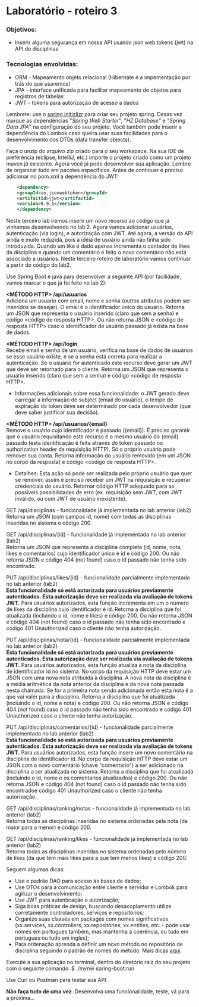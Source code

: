 # Laboratório - roteiro 3


### Objetivos:
* Inserir alguma segurança em nossa API usando json web tokens (jwt) na API de disciplinas

### Tecnologias envolvidas:
* ORM - Mapeamento objeto relacional (Hibernate é a impementação por trás do que usaremos)
* JPA - interface unificada para facilitar mapeamento de objetos para registros de tabelas
* JWT - tokens para autorização de acesso a dados

Lembrete: use o [spring initizlizr](https://start.spring.io) para criar seu projeto spring. Desas vez marque as dependências "_Spring Web Starter_", "_H2 Database_" e "_Spring Data JPA_" na configuração do seu projeto. Você também pode inserir a dependência do Lombok caso queira usar suas facilidades para o desenvolvimento dos DTOs (data transfer objects).

Faça o unzip do arquivo zip criado para o seu workspace. Na sua IDE de preferência (eclipse, IntelliJ, etc.) importe o projeto criado como um projeto maven já existente. Agora você já pode desenvolver sua aplicação. Lembre de organizar tudo em pacotes específicos. Antes de continuar é preciso adicionar no pom.xml a dependência do JWT:

```xml
    <dependency>
	<groupId>io.jsonwebtoken</groupId>
	<artifactId>jjwt</artifactId>
	<version>0.9.1</version>
    </dependency>
```

Neste terceiro lab iremos inserir um novo recurso ao código que já vínhamos desenvolvendo no lab 2. Agora vamos adicionar usuários, autenticação (via login), e autorização com JWT. Até agora, a versão da API ainda é muito reduzida, pois a idéia de usuário ainda não tinha sido introduzida. Quando um like é dado apenas incrementa o contador de likes da disciplina e quando um comentário é feito o novo comentário não está associado a usuários. Neste terceiro roteiro de laboratório vamos continuar a partir do código do lab2. 

Use Spring Boot e java para desenvolver a seguinte API (por facilidade, vamos marcar o que já foi feito no lab 2):

**<MÉTODO HTTP> /api/usuarios**<br>
Adiciona um usuario com email, nome e senha (outros atributos podem ser inseridos se desejar). O email é o identificador único do usuario. Retorna um JSON que representa o usuário inserido (claro que sem a senha) e código <código de resposta HTTP>. Ou não retorna JSON e <código de resposta HTTP> caso o identificador de usuário passado já exista na base de dados.

**<MÉTODO HTTP> /api/login** <br>
Recebe email e senha de um usuário, verifica na base de dados de usuários se esse usuário existe, e se a senha está correta para realizar a autenticação. Se o usuário for autenticado este recurso deve gerar um JWT que deve ser retornado para o cliente. Retorna um JSON que representa o usuário inserido (claro que sem a senha) e código <código de resposta HTTP>.
* Informações adicionais sobre essa funcionalidade: o JWT gerado deve carregar a informação de subject (email do usuário), o tempo de expiração do token deve ser determinado por cada desenvolvedor (que deve saber justificar sua decisão). 

**<MÉTODO HTTP>  /api/usuarios/{email}**  <br>
Remove o usuário cujo identificador é passado ({email}). É preciso garantir que o usuário requisitando este recurso é o mesmo usuário do {email} passado (esta identificação é feita através do token passado no authorization header da requisição HTTP). Só o próprio usuário pode remover sua conta. Retorna informação do usuário removido (em um JSON no corpo da resposta) e código <código de resposta HTTP>. 
* Detalhes: Esta ação só pode ser realizada pelo próprio usuário que quer se remover, assim é preciso receber um JWT na requisição e recuperar credenciais do usuário. Retornar código HTTP adequado para as possíveis possibilidades de erro (ex. requisição sem JWT, com JWT inválido, ou com JWT de usuário inexistente).

GET /api/disciplinas - funcionalidade já implementada no lab anterior (lab2) <br>
Retorna um JSON (com campos id, nome) com todas as disciplinas inseridas no sistema e código 200. 

GET /api/disciplinas/{id} - funcionalidade já implementada no lab anterior (lab2) <br>
Retorna um JSON que representa a disciplina completa (id, nome, nota, likes e comentarios) cujo identificador único é id e código 200. Ou não retorna JSON e código 404 (not found) caso o id passado não tenha sido encontrado. 

PUT /api/disciplinas/likes/{id} - funcionalidade parcialmente implementada no lab anterior (lab2) <br>
**Esta funcionalidade só está autorizada para usuários previamente autenticados. Esta autorização deve ser realizada via avaliação de tokens JWT.** Para usuários autorizados, esta função incrementa em um o número de likes da disciplina cujo identificador é id. 
Retorna a disciplina que foi atualizada (incluindo o id, nome e likes) e código 200. Ou não retorna JSON e código 404 (not found) caso o id passado não tenha sido encontrado e código 401 Unauthorized caso o cliente não tenha autorização.

PUT /api/disciplinas/nota/{id} - funcionalidade parcialmente implementada no lab anterior (lab2) <br>
**Esta funcionalidade só está autorizada para usuários previamente autenticados. Esta autorização deve ser realizada via avaliação de tokens JWT.** Para usuários autorizados, esta função atualiza a nota da disciplina de identificador id no sistema. No corpo da requisição HTTP deve estar um JSON com uma nova nota atribuída à disciplina. A nova nota da disciplina é a média aritmética da nota anterior da disciplina e da nova nota passada nesta chamada. Se for a primeira nota sendo adicionada então esta nota é a que vai valer para a disciplina. 
Retorna a disciplina que foi atualizada (incluindo o id, nome e nota) e código 200. Ou não retorna JSON e código 404 (not found) caso o id passado não tenha sido encontrado e código 401 Unauthorized caso o cliente não tenha autorização. 

PUT /api/disciplinas/comentarios/{id} - funcionalidade parcialmente implementada no lab anterior (lab2) <br>
**Esta funcionalidade só está autorizada para usuários previamente autenticados. Esta autorização deve ser realizada via avaliação de tokens JWT.** Para usuários autorizados, esta função insere um novo comentário na disciplina de identificador id. No corpo da requisição HTTP deve estar um JSON com o novo comentário (chave "comentario") a ser adicionado na disciplina a ser atualizada no sistema. 
Retorna a disciplina que foi atualizada (incluindo o id, nome e os comentarios atualizados) e código 200. Ou não retorna JSON e código 404 (not found) caso o id passado não tenha sido encontradoe código 401 Unauthorized caso o cliente não tenha autorização.

GET /api/disciplinas/ranking/notas - funcionalidade já implementada no lab anterior (lab2) <br>
Retorna todas as disciplinas inseridas no sistema ordenadas pela nota (da maior para a menor) e código 200.

GET /api/disciplinas/ranking/likes - funcionalidade já implementada no lab anterior (lab2) <br>
Retorna todas as disciplinas inseridas no sistema ordenadas pelo número de likes (da que tem mais likes para a que tem menos likes) e código 200.

Seguem algumas dicas:

* Use o padrão DAO para acesso às bases de dados;
* Use DTOs para a comunicação entre cliente e servidor e Lombok para agilizar o desenvolvimento;
* Use JWT para autenticação e autorização;
* Siga boas práticas de design, buscando desacoplamento utilize corretamente controladores, serviços e repositórios;
* Organize suas classes em packages com nomes significativos (xx.services, xx.controllers, xx.repositories, xx.entities, etc. - pode usar nomes em portugues também, mas mantenha a coerência, ou tudo em portugues ou tudo em ingles);
* Para ordenação aprenda a definir um novo método no repositório de disciplina seguindo o padrão de nomes do método. Mais dicas [aqui](https://www.baeldung.com/spring-data-sorting).

Execute a sua aplicação no terminal, dentro do diretório raiz do seu projeto com o seguinte comando: 
$ ./mvnw spring-boot:run

Use Curl ou Postman para testar sua API. 

**Não faça tudo de uma vez**. Desenvolva uma funcionalidade, teste, vá para a próxima…

